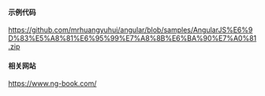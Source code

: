#### 示例代码

https://github.com/mrhuangyuhui/angular/blob/samples/AngularJS%E6%9D%83%E5%A8%81%E6%95%99%E7%A8%8B%E6%BA%90%E7%A0%81.zip

#### 相关网站

https://www.ng-book.com/